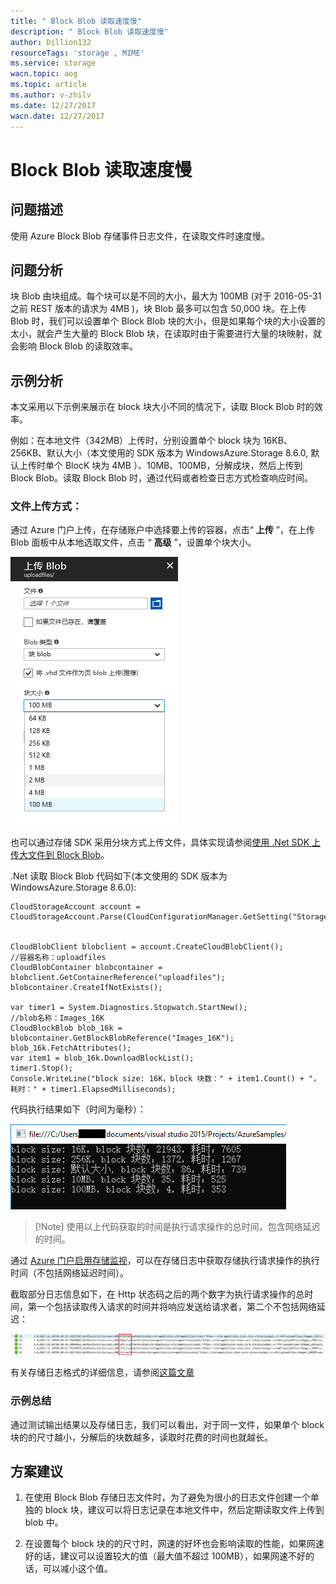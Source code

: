 ```yaml
---
title: " Block Blob 读取速度慢"
description: " Block Blob 读取速度慢"
author: Dillion132
resourceTags: 'storage , MIME'
ms.service: storage
wacn.topic: aog
ms.topic: article
ms.author: v-zhilv
ms.date: 12/27/2017
wacn.date: 12/27/2017
---
```


# Block Blob 读取速度慢

## 问题描述

使用 Azure Block Blob 存储事件日志文件，在读取文件时速度慢。

## 问题分析

块 Blob 由块组成。每个块可以是不同的大小，最大为 100MB (对于 2016-05-31 之前 REST 版本的请求为 4MB )，块 Blob 最多可以包含 50,000 块。在上传 Blob 时，我们可以设置单个 Block Blob 块的大小，但是如果每个块的大小设置的太小，就会产生大量的 Block Blob 块，在读取时由于需要进行大量的块映射，就会影响 Block Blob 的读取效率。

## 示例分析

本文采用以下示例来展示在 block 块大小不同的情况下，读取 Block Blob 时的效率。

例如：在本地文件（342MB）上传时，分别设置单个 block 块为 16KB、256KB、默认大小（本文使用的 SDK 版本为 WindowsAzure.Storage 8.6.0, 默认上传时单个 BlocK 块为 4MB ）、10MB、100MB，分解成块，然后上传到 Block Blob。读取 Block Blob 时，通过代码或者检查日志方式检查响应时间。

### 文件上传方式：
通过 Azure 门户上传，在存储账户中选择要上传的容器，点击“ **上传** ”，在上传 Blob 面板中从本地选取文件，点击 “ **高级** ”，设置单个块大小。

![upload](./media/aog-storage-how-to-improve-block-blob-performance/upload.PNG)

也可以通过存储 SDK 采用分块方式上传文件，具体实现请参阅[使用 .Net SDK 上传大文件到 Block Blob](https://docs.azure.cn/articles/azure-operations-guide/storage/aog-storage-blob-howto-upload-big-file-to-storage)。

.Net 读取 Block Blob 代码如下(本文使用的 SDK 版本为 WindowsAzure.Storage 8.6.0):

```
CloudStorageAccount account = CloudStorageAccount.Parse(CloudConfigurationManager.GetSetting("StorageConnectionString"));


CloudBlobClient blobclient = account.CreateCloudBlobClient();
//容器名称：uploadfiles
CloudBlobContainer blobcontainer = blobclient.GetContainerReference("uploadfiles");
blobcontainer.CreateIfNotExists();

var timer1 = System.Diagnostics.Stopwatch.StartNew();
//blob名称：Images_16K
CloudBlockBlob blob_16k = blobcontainer.GetBlockBlobReference("Images_16K");
blob_16k.FetchAttributes();
var item1 = blob_16k.DownloadBlockList();
timer1.Stop();
Console.WriteLine("block size: 16K，block 块数：" + item1.Count() + "，耗时：" + timer1.ElapsedMilliseconds);
```

代码执行结果如下（时间为毫秒）：

![consoleresult](./media/aog-storage-how-to-improve-block-blob-performance/consoleresult.PNG)

> [!Note] 使用以上代码获取的时间是执行请求操作的总时间，包含网络延迟的时间。

通过 [Azure 门户](https://portal.azure.cn/)[启用存储监视](https://docs.azure.cn/storage/common/storage-monitor-storage-account)，可以在存储日志中获取存储执行请求操作的执行时间（不包括网络延迟时间）。

截取部分日志信息如下，在 Http 状态码之后的两个数字为执行请求操作的总时间，第一个包括读取传入请求的时间并将响应发送给请求者，第二个不包括网络延迟：

![log](./media/aog-storage-how-to-improve-block-blob-performance/log.PNG)

有关存储日志格式的详细信息，请参阅[这篇文章](https://docs.microsoft.com/rest/api/storageservices/Storage-Analytics-Log-Format?redirectedfrom=MSDN)

### 示例总结

通过测试输出结果以及存储日志，我们可以看出，对于同一文件，如果单个 block 块的的尺寸越小，分解后的块数越多，读取时花费的时间也就越长。

## 方案建议

1. 在使用 Block Blob 存储日志文件时，为了避免为很小的日志文件创建一个单独的 block 块，建议可以将日志记录在本地文件中，然后定期读取文件上传到 blob 中。

2. 在设置每个 block 块的的尺寸时，网速的好坏也会影响读取的性能，如果网速好的话，建议可以设置较大的值（最大值不超过 100MB），如果网速不好的话，可以减小这个值。


    